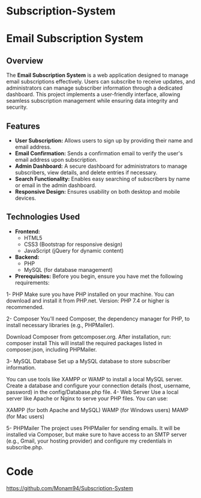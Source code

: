 # Subscription-System
# Email Subscription System

## Overview

The **Email Subscription System** is a web application designed to manage email subscriptions effectively. Users can subscribe to receive updates, and administrators can manage subscriber information through a dedicated dashboard. This project implements a user-friendly interface, allowing seamless subscription management while ensuring data integrity and security.

## Features

- **User Subscription:** Allows users to sign up by providing their name and email address.
- **Email Confirmation:** Sends a confirmation email to verify the user's email address upon subscription.
- **Admin Dashboard:** A secure dashboard for administrators to manage subscribers, view details, and delete entries if necessary.
- **Search Functionality:** Enables easy searching of subscribers by name or email in the admin dashboard.
- **Responsive Design:** Ensures usability on both desktop and mobile devices.

## Technologies Used

- **Frontend:**
  - HTML5
  - CSS3 (Bootstrap for responsive design)
  - JavaScript (jQuery for dynamic content)
- **Backend:**
  - PHP
  - MySQL (for database management)
- **Prerequisites:**
Before you begin, ensure you have met the following requirements:

1- PHP
Make sure you have PHP installed on your machine. You can download and install it from PHP.net.
Version: PHP 7.4 or higher is recommended.

2- Composer
You'll need Composer, the dependency manager for PHP, to install necessary libraries (e.g., PHPMailer).

Download Composer from getcomposer.org.
After installation, run:
composer install
This will install the required packages listed in composer.json, including PHPMailer.

3- MySQL Database
Set up a MySQL database to store subscriber information.

You can use tools like XAMPP or WAMP to install a local MySQL server.
Create a database and configure your connection details (host, username, password) in the config/Database.php file.
4- Web Server
Use a local server like Apache or Nginx to serve your PHP files. You can use:

XAMPP (for both Apache and MySQL)
WAMP (for Windows users)
MAMP (for Mac users)

5- PHPMailer
The project uses PHPMailer for sending emails. It will be installed via Composer, but make sure to have access to an SMTP server (e.g., Gmail, your hosting provider) and configure my credentials in subscribe.php.
# Code 
https://github.com/Monam94/Subscription-System
